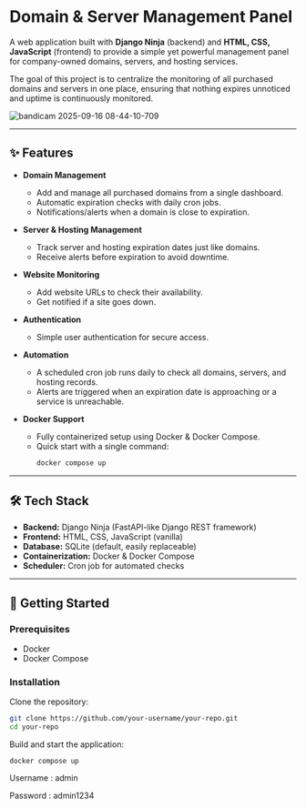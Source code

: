 # Domain & Server Management Panel  

A web application built with **Django Ninja** (backend) and **HTML, CSS, JavaScript** (frontend) to provide a simple yet powerful management panel for company-owned domains, servers, and hosting services.  

The goal of this project is to centralize the monitoring of all purchased domains and servers in one place, ensuring that nothing expires unnoticed and uptime is continuously monitored.  

![bandicam 2025-09-16 08-44-10-709](https://github.com/user-attachments/assets/69d895a5-9603-4eb3-8b38-a27c2d4580a2)

---

## ✨ Features  

- **Domain Management**  
  - Add and manage all purchased domains from a single dashboard.  
  - Automatic expiration checks with daily cron jobs.  
  - Notifications/alerts when a domain is close to expiration.  

- **Server & Hosting Management**  
  - Track server and hosting expiration dates just like domains.  
  - Receive alerts before expiration to avoid downtime.  

- **Website Monitoring**  
  - Add website URLs to check their availability.  
  - Get notified if a site goes down.  

- **Authentication**  
  - Simple user authentication for secure access.  

- **Automation**  
  - A scheduled cron job runs daily to check all domains, servers, and hosting records.  
  - Alerts are triggered when an expiration date is approaching or a service is unreachable.  

- **Docker Support**  
  - Fully containerized setup using Docker & Docker Compose.  
  - Quick start with a single command:  
    ```bash
    docker compose up
    ```

---

## 🛠️ Tech Stack  

- **Backend:** Django Ninja (FastAPI-like Django REST framework)  
- **Frontend:** HTML, CSS, JavaScript (vanilla)  
- **Database:** SQLite (default, easily replaceable)  
- **Containerization:** Docker & Docker Compose  
- **Scheduler:** Cron job for automated checks  

---

## 🚀 Getting Started  

### Prerequisites  
- Docker  
- Docker Compose  

### Installation  
Clone the repository:  
```bash
git clone https://github.com/your-username/your-repo.git
cd your-repo
```
Build and start the application:
```docker
docker compose up
```
Username : admin

Password : admin1234
